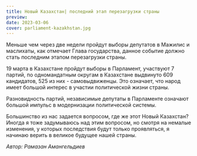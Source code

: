 ```yaml
---
title: Новый Казахстан| последний этап перезагрузки страны
preview: 
date: 2023-03-06
cover: parliament-kazakhstan.jpg
---
```

Меньше чем через две недели пройдут выборы депутатов в Мажилис и маслихаты, как отмечает Глава государства, данное событие должно стать последним этапом перезагрузки страны.

19 марта в Казахстане пройдут выборы в Парламент, участвуют 7 партий, по одномандатным округам в Казахстане выдвинуто 609 кандидатов, 525 из них - самовыдвиженцы. Это означает, что народ имеет большой интерес в участии политической жизни страны. 

Разновидность партий, независимые депутаты в Парламенте означают большой импульс в модернизации политической системы. 

Большинство из нас задается вопросом, где же этот Новый Казахстан? Иногда я тоже задумываюсь над этим вопросом, но смотря на немалые изменения, у которых последствия будут только проявляться, я начинаю верить в великое будущее нашей страны. 
 
*Автор: Рамазан Амангельдиев*